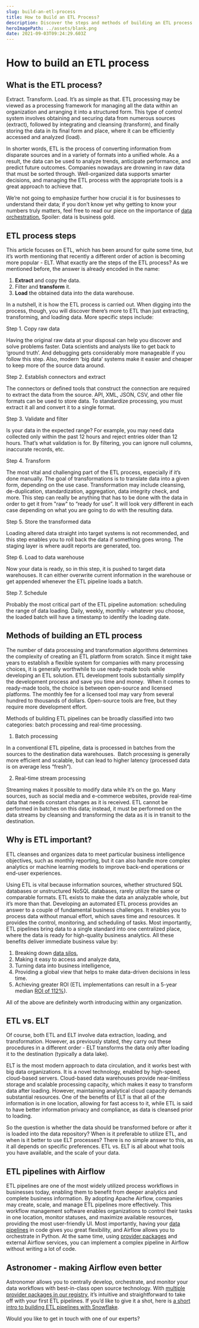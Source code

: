 ```yaml
---
slug: build-an-etl-process
title: How to Build an ETL Process?
description: Discover the steps and methods of building an ETL process for your business.
heroImagePath: ../assets/blank.png
date: 2021-09-03T09:24:29.603Z
---
```

# How to build an ETL process



## What is the ETL process?



Extract. Transform. Load. It’s as simple as that. ETL processing may be viewed as a processing framework for managing all the data within an organization and arranging it into a structured form. This type of control system involves obtaining and securing data from numerous sources (extract), followed by integrating and cleansing (transform), and finally storing the data in its final form and place, where it can be efficiently accessed and analyzed (load). 



In shorter words, ETL is the process of converting information from disparate sources and in a variety of formats into a unified whole. As a result, the data can be used to analyze trends, anticipate performance, and predict future outcomes. Companies nowadays are drowning in raw data that must be sorted through. Well-organized data supports smarter decisions, and managing the ETL process with the appropriate tools is a great approach to achieve that. 



We’re not going to emphasize further how crucial it is for businesses to understand their data; if you don’t know yet why getting to know your numbers truly matters, feel free to read our piece on the importance of [data orchestration.](https://www.astronomer.io/blog/what-is-data-orchestration) Spoiler: data is business gold.



## ETL process steps



This article focuses on ETL, which has been around for quite some time, but it’s worth mentioning that recently a different order of action is becoming more popular - ELT. What exactly are the steps of the ETL process? As we mentioned before, the answer is already encoded in the name:

1. **Extract** and copy the data.
2. Filter and **transform** it.
3. **Load** the obtained data into the data warehouse.

In a nutshell, it is how the ETL process is carried out. When digging into the process, though, you will discover there’s more to ETL than just extracting, transforming, and loading data. More specific steps include:



Step 1. Copy raw data 

Having the original raw data at your disposal can help you discover and solve problems faster. Data scientists and analysts like to get back to ‘ground truth’. And debugging gets considerably more manageable if you follow this step. Also, modern ‘big data’ systems make it easier and cheaper to keep more of the source data around.



Step 2. Establish connectors and extract

The connectors or defined tools that construct the connection are required to extract the data from the source. API, XML, JSON, CSV, and other file formats can be used to store data. To standardize processing, you must extract it all and convert it to a single format.



Step 3. Validate and filter

Is your data in the expected range? For example, you may need data collected only within the past 12 hours and reject entries older than 12 hours. That’s what validation is for. By filtering, you can ignore null columns, inaccurate records, etc.



Step 4. Transform

The most vital and challenging part of the ETL process, especially if it’s done manually. The goal of transformations is to translate data into a given form, depending on the use case. Transformation may include cleansing, de-duplication, standardization, aggregation, data integrity check, and more. This step can really be anything that has to be done with the data in order to get it from "raw" to “ready for use”. It will look very different in each case depending on what you are going to do with the resulting data.



Step 5. Store the transformed data

Loading altered data straight into target systems is not recommended, and this step enables you to roll back the data if something goes wrong. The staging layer is where audit reports are generated, too. 



Step 6. Load to data warehouse

Now your data is ready, so in this step, it is pushed to target data warehouses. It can either overwrite current information in the warehouse or get appended whenever the ETL pipeline loads a batch. 



Step 7. Schedule

Probably the most critical part of the ETL pipeline automation: scheduling the range of data loading. Daily, weekly, monthly - whatever you choose, the loaded batch will have a timestamp to identify the loading date.



## Methods of building an ETL process

The number of data processing and transformation algorithms determines the complexity of creating an ETL platform from scratch. Since it might take years to establish a flexible system for companies with many processing choices, it is generally worthwhile to use ready-made tools while developing an ETL solution. ETL development tools substantially simplify the development process and save you time and money.  When it comes to ready-made tools, the choice is between open-source and licensed platforms. The monthly fee for a licensed tool may vary from several hundred to thousands of dollars. Open-source tools are free, but they require more development effort. 



Methods of building ETL pipelines can be broadly classified into two categories: batch processing and real-time processing.



1. Batch processing

In a conventional ETL pipeline, data is processed in batches from the sources to the destination data warehouses.  Batch processing is generally more efficient and scalable, but can lead to higher latency (processed data is on average less “fresh”). 



2. Real-time stream processing

Streaming makes it possible to modify data while it’s on the go. Many sources, such as social media and e-commerce websites, provide real-time data that needs constant changes as it is received. ETL cannot be performed in batches on this data; instead, it must be performed on the data streams by cleansing and transforming the data as it is in transit to the destination.



## Why is ETL important?



ETL cleanses and organizes data to meet particular business intelligence objectives, such as monthly reporting, but it can also handle more complex analytics or machine learning models to improve back-end operations or end-user experiences.



Using ETL is vital because information sources, whether structured SQL databases or unstructured NoSQL databases, rarely utilize the same or comparable formats. ETL exists to make the data an analyzable whole, but it’s more than that. Developing an automated ETL process provides an answer to a couple of fundamental business challenges. It enables you to process data without manual effort, which saves time and resources. It provides the control, monitoring, and scheduling of tasks. Most importantly, ETL pipelines bring data to a single standard into one centralized place, where the data is ready for high-quality business analytics. All these benefits deliver immediate business value by:

1. Breaking down [data silos](https://www.astronomer.io/blog/data-silos-what-are-they-how-to-fix-them), 
2. Making it easy to access and analyze data,
3. Turning data into business intelligence,
4. Providing a global view that helps to make data-driven decisions in less time.
5. Achieving greater ROI (ETL implementations can result in a 5-year median [ROI of 112%](https://www.springpeople.com/blog/training-development-program-how-to-evaluate-roi/)). 



All of the above are definitely worth introducing within any organization.



## ETL vs. ELT



Of course, both ETL and ELT involve data extraction, loading, and transformation. However, as previously stated, they carry out these procedures in a different order - ELT transforms the data only after loading it to the destination (typically a data lake).



ELT is the most modern approach to data circulation, and it works best with big data organizations. It is a novel technology, enabled by high-speed, cloud-based servers. Cloud-based data warehouses provide near-limitless storage and scalable processing capacity, which makes it easy to transform data after loading. However, maintaining analytical cloud capacity demands substantial resources. One of the benefits of ELT is that all of the information is in one location, allowing for fast access to it, while ETL is said to have better information privacy and compliance, as data is cleansed prior to loading.



So the question is whether the data should be transformed before or after it is loaded into the data repository? When is it preferable to utilize ETL, and when is it better to use ELT processes? There is no simple answer to this, as it all depends on specific preferences. ETL vs. ELT is all about what tools you have available, and the scale of your data.



## ETL pipelines with Airflow



ETL pipelines are one of the most widely utilized process workflows in businesses today, enabling them to benefit from deeper analytics and complete business information. By adopting Apache Airflow, companies may create, scale, and manage ETL pipelines more effectively. This workflow management software enables organizations to control their tasks in one location, monitor statuses, and maximize available resources, providing the most user-friendly UI. Most importantly, having your [data pipelines](https://www.astronomer.io/blog/data-pipeline) in code gives you great flexibility, and Airflow allows you to orchestrate in Python. At the same time, using [provider packages](https://www.astronomer.io/blog/astronomer-registry) and external Airflow services, you can implement a complex pipeline in Airflow without writing a lot of code. 



## Astronomer - making Airflow even better



Astronomer allows you to centrally develop, orchestrate, and monitor your data workflows with best-in-class open source technology. With [multiple provider packages in our registry](https://registry.astronomer.io/providers/), it’s intuitive and straightforward to take off with your first ETL pipelines. If you’d like to give it a shot, here is [a short intro to building ETL pipelines with Snowflake](https://www.astronomer.io/events/recaps/intro-airflow-for-etl-with-snowflake). 



Would you like to get in touch with one of our experts?